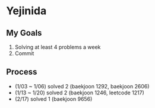 # Yejinida

<h2> My Goals</h2>
<ol>
  <li>Solving at least 4 problems a week</li> 
  <li>Commit</li>
  </ol>

<h2>Process</h2>
<ul>
  <li> (1/03 ~ 1/06) solved 2 (baekjoon 1292, baekjoon 2606) </li>
  <li> (1/13 ~ 1/20) solved 2 (baekjoon 1246, leetcode 1217) </li>
  <li> (2/17) solved 1 (baekjoon 9656) </li>

  
